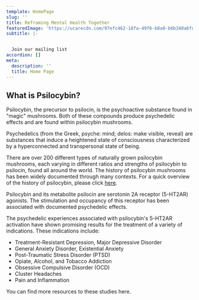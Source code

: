 ```yaml
---
template: HomePage
slug: ''
title: Reframing Mental Health Together
featuredImage: 'https://ucarecdn.com/97efc462-18fa-49f6-b8a0-b6b340a6fd06/'
subtitle: |-


  Join our mailing list
accordion: []
meta:
  description: ''
  title: Home Page
---
```


## What is Psilocybin?

Psilocybin, the precursor to psilocin, is the psychoactive substance found in "magic" mushrooms. Both of these compounds produce psychedelic effects and are found within psilocybin mushrooms.

Psychedelics (from the Greek, psyche: mind; delos: make visible, reveal) are substances that induce a heightened state of consciousness characterized by a hyperconnected and transpersonal state of being.

There are over 200 different types of naturally grown psilocybin mushrooms, each varying in different ratios and strengths of psilocybin to psilocin, found all around the world. The history of psilocybin mushrooms has been widely documented through many contexts. For a quick overview of the history of psilocybin, please click [here](https://www.psilohealth.co/posts/history-of-psilocybin/).

Psilocybin and its metabolite psilocin are serotonin 2A receptor (5-HT2AR) agonists. The stimulation and occupancy of this receptor has been associated with documented psychedelic effects.

The psychedelic experiences associated with psilocybin's 5-HT2AR activation have shown promising results for the treatment of a variety of indications. These indications include:

- Treatment-Resistant Depression, Major Depressive Disorder
- General Anxiety Disorder, Existential Anxiety
- Post-Traumatic Stress Disorder (PTSD)
- Opiate, Alcohol, and Tobacco Addiction
- Obsessive Compulsive Disorder (OCD)
- Cluster Headaches
- Pain and Inflammation

You can find more resources to these studies here.
